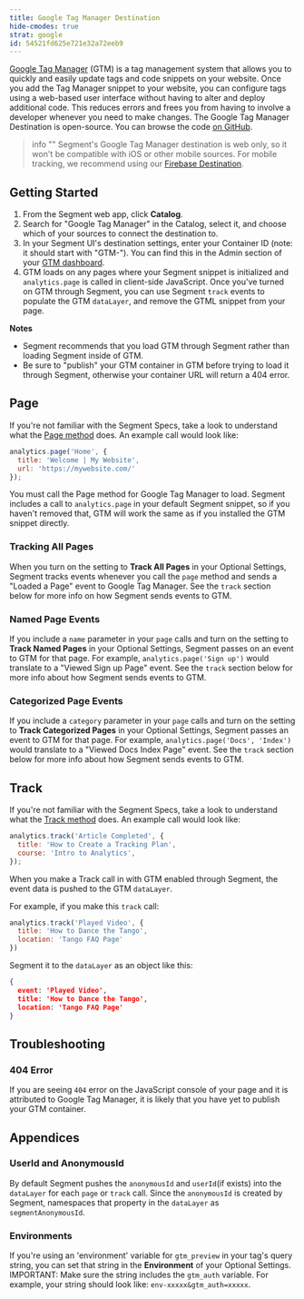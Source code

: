 ```yaml
---
title: Google Tag Manager Destination
hide-cmodes: true
strat: google
id: 54521fd625e721e32a72eeb9
---
```

[Google Tag Manager](https://support.google.com/tagmanager) (GTM) is a tag management system that allows you to quickly and easily update tags and code snippets on your website. Once you add the Tag Manager snippet to your website, you can configure tags using a web-based user interface without having to alter and deploy additional code. This reduces errors and frees you from having to involve a developer whenever you need to make changes. The Google Tag Manager Destination is open-source. You can browse the code [on GitHub](https://github.com/segment-integrations/analytics.js-integration-google-tag-manager).

> info ""
> Segment's Google Tag Manager destination is web only, so it won't be compatible with iOS or other mobile sources. For mobile tracking, we recommend using our [Firebase Destination](https://segment.com/docs/connections/destinations/catalog/firebase/). 

## Getting Started


1. From the Segment web app, click **Catalog**.
2. Search for "Google Tag Manager" in the Catalog, select it, and choose which of your sources to connect the destination to.
3. In your Segment UI's destination settings, enter your Container ID (note: it should start with "GTM-"). You can find this in the Admin section of your [GTM dashboard](https://tagmanager.google.com/#/admin/).
4. GTM loads on any pages where your Segment snippet is initialized and `analytics.page` is called in client-side JavaScript. Once you've turned on GTM through Segment, you can use Segment `track` events to populate the GTM `dataLayer`, and remove the GTML snippet from your page.

**Notes**
* Segment recommends that you load GTM through Segment rather than loading Segment inside of GTM.
* Be sure to "publish" your GTM container in GTM before trying to load it through Segment, otherwise your container URL will return a 404 error.


## Page
If you're not familiar with the Segment Specs, take a look to understand what the [Page method](/docs/connections/spec/page/) does. An example call would look like:

```js
analytics.page('Home', {
  title: 'Welcome | My Website',
  url: 'https://mywebsite.com/'
});
```

You must call the Page method for Google Tag Manager to load. Segment includes a call to `analytics.page` in your default Segment snippet, so if you haven't removed that, GTM will work the same as if you installed the GTM snippet directly.

### Tracking All Pages
When you turn on the setting to **Track All Pages** in your Optional Settings, Segment tracks events whenever you call the `page` method and sends a "Loaded a Page" event to Google Tag Manager. See the `track` section below for more info on how Segment sends events to GTM.

### Named Page Events
If you include a `name` parameter in your `page` calls and turn on the setting to **Track Named Pages** in your Optional Settings, Segment passes on an event to GTM for that page. For example, `analytics.page('Sign up')` would translate to a "Viewed Sign up Page" event. See the `track` section below for more info about how Segment sends events to GTM.

### Categorized Page Events
If you include a `category` parameter in your `page` calls and turn on the setting to **Track Categorized Pages** in your Optional Settings, Segment passes an event to GTM for that page. For example, `analytics.page('Docs', 'Index')` would translate to a "Viewed Docs Index Page" event. See the `track` section below for more info about how Segment sends events to GTM.


## Track

If you're not familiar with the Segment Specs, take a look to understand what the [Track method](/docs/connections/spec/track/) does. An example call would look like:

```js
analytics.track('Article Completed', {
  title: 'How to Create a Tracking Plan',
  course: 'Intro to Analytics',
});
```

When you make a Track call in with GTM enabled through Segment, the event data is pushed to the GTM `dataLayer`.

For example, if you make this `track` call:

```javascript
analytics.track('Played Video', {
  title: 'How to Dance the Tango',
  location: 'Tango FAQ Page'
})
```

Segment it to the `dataLayer` as an object like this:

```json
{
  event: 'Played Video',
  title: 'How to Dance the Tango',
  location: 'Tango FAQ Page'
}
```


## Troubleshooting

### 404 Error

If you are seeing `404` error on the JavaScript console of your page and it is attributed to Google Tag Manager, it is likely that you have yet to publish your GTM container.


## Appendices

### UserId and AnonymousId
By default Segment pushes the `anonymousId` and `userId`(if exists) into the `dataLayer` for each `page` or `track` call. Since the `anonymousId` is created by Segment, namespaces that property in the `dataLayer` as `segmentAnonymousId`.

### Environments
If you're using an 'environment' variable for `gtm_preview` in your tag's query string, you can set that string in the **Environment** of your Optional Settings. IMPORTANT: Make sure the string includes the `gtm_auth` variable. For example, your string should look like: `env-xxxxx&gtm_auth=xxxxx`.
